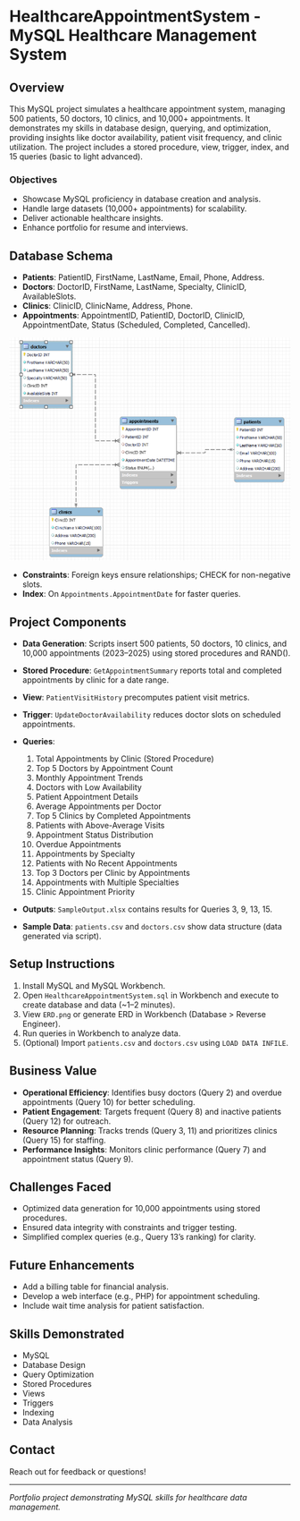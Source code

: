 # HealthcareAppointmentSystem - MySQL Healthcare Management System

## Overview
This MySQL project simulates a healthcare appointment system, managing 500 patients, 50 doctors, 10 clinics, and 10,000+ appointments. It demonstrates my skills in database design, querying, and optimization, providing insights like doctor availability, patient visit frequency, and clinic utilization. The project includes a stored procedure, view, trigger, index, and 15 queries (basic to light advanced).

### Objectives
- Showcase MySQL proficiency in database creation and analysis.
- Handle large datasets (10,000+ appointments) for scalability.
- Deliver actionable healthcare insights.
- Enhance portfolio for resume and interviews.

## Database Schema
- **Patients**: PatientID, FirstName, LastName, Email, Phone, Address.
- **Doctors**: DoctorID, FirstName, LastName, Specialty, ClinicID, AvailableSlots.
- **Clinics**: ClinicID, ClinicName, Address, Phone.
- **Appointments**: AppointmentID, PatientID, DoctorID, ClinicID, AppointmentDate, Status (Scheduled, Completed, Cancelled).

![ERD](ERD.png)

- **Constraints**: Foreign keys ensure relationships; CHECK for non-negative slots.
- **Index**: On `Appointments.AppointmentDate` for faster queries.

## Project Components
- **Data Generation**: Scripts insert 500 patients, 50 doctors, 10 clinics, and 10,000 appointments (2023–2025) using stored procedures and RAND().
- **Stored Procedure**: `GetAppointmentSummary` reports total and completed appointments by clinic for a date range.
- **View**: `PatientVisitHistory` precomputes patient visit metrics.
- **Trigger**: `UpdateDoctorAvailability` reduces doctor slots on scheduled appointments.
- **Queries**:
  1. Total Appointments by Clinic (Stored Procedure)
  2. Top 5 Doctors by Appointment Count
  3. Monthly Appointment Trends
  4. Doctors with Low Availability
  5. Patient Appointment Details
  6. Average Appointments per Doctor
  7. Top 5 Clinics by Completed Appointments
  8. Patients with Above-Average Visits
  9. Appointment Status Distribution
  10. Overdue Appointments
  11. Appointments by Specialty
  12. Patients with No Recent Appointments
  13. Top 3 Doctors per Clinic by Appointments
  14. Appointments with Multiple Specialties
  15. Clinic Appointment Priority

- **Outputs**: `SampleOutput.xlsx` contains results for Queries 3, 9, 13, 15.
- **Sample Data**: `patients.csv` and `doctors.csv` show data structure (data generated via script).

## Setup Instructions
1. Install MySQL and MySQL Workbench.
2. Open `HealthcareAppointmentSystem.sql` in Workbench and execute to create database and data (~1–2 minutes).
3. View `ERD.png` or generate ERD in Workbench (Database > Reverse Engineer).
4. Run queries in Workbench to analyze data.
5. (Optional) Import `patients.csv` and `doctors.csv` using `LOAD DATA INFILE`.

## Business Value
- **Operational Efficiency**: Identifies busy doctors (Query 2) and overdue appointments (Query 10) for better scheduling.
- **Patient Engagement**: Targets frequent (Query 8) and inactive patients (Query 12) for outreach.
- **Resource Planning**: Tracks trends (Query 3, 11) and prioritizes clinics (Query 15) for staffing.
- **Performance Insights**: Monitors clinic performance (Query 7) and appointment status (Query 9).

## Challenges Faced
- Optimized data generation for 10,000 appointments using stored procedures.
- Ensured data integrity with constraints and trigger testing.
- Simplified complex queries (e.g., Query 13’s ranking) for clarity.

## Future Enhancements
- Add a billing table for financial analysis.
- Develop a web interface (e.g., PHP) for appointment scheduling.
- Include wait time analysis for patient satisfaction.

## Skills Demonstrated
- MySQL
- Database Design
- Query Optimization
- Stored Procedures
- Views
- Triggers
- Indexing
- Data Analysis

## Contact
Reach out for feedback or questions!

---
*Portfolio project demonstrating MySQL skills for healthcare data management.*

